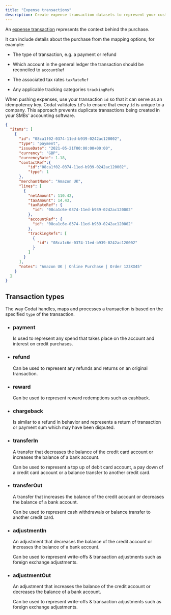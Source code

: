```yaml
---
title: "Expense transactions"
description: Create expense-transaction datasets to represent your customers spend
---
```


An [expense transaction](/sync-for-expenses-api#/operations/create-expense-transaction) represents the context behind the purchase.

It can include details about the purchase from the mapping options, for example:

- The type of transaction, e.g. a payment or refund

- Which account in the general ledger the transaction should be reconciled to `accountRef`

- The associated tax rates `taxRateRef`

- Any applicable tracking categories `trackingRefs`

When pushing expenses, use your transaction `id` so that it can serve as an idempotency key. Codat validates `id`'s to ensure that every `id` is unique to a company. 
This approach prevents duplicate transactions being created in your SMBs' accounting software.

```json title="Expense transaction"
{
  "items": [
    {
      "id": "08ca1f02-0374-11ed-b939-0242ac120002",
      "type": "payment",
      "issueDate": "2021-05-21T00:00:00+00:00",
      "currency": "GBP",
      "currencyRate": 1.18,
      "contactRef":{
          "id":"08ca1f02-0374-11ed-b939-0242ac120002",
          "type": 1
      }, 
      "merchantName": "Amazon UK",
      "lines": [
        {
          "netAmount": 110.42,
          "taxAmount": 14.43,
          "taxRateRef": {
            "id": "08ca1c6e-0374-11ed-b939-0242ac120002"
          },
          "accountRef": {
            "id": "08ca1c6e-0374-11ed-b939-0242ac120002"
          },
          "trackingRefs": [
            {
              "id": "08ca1c6e-0374-11ed-b939-0242ac120002"
            }
          ]
        }
      ],
      "notes": "Amazon UK | Online Purchase | Order 123XX45"
    }
  ]
}
```

## Transaction types

The way Codat handles, maps and processes a transaction is based on the specified `type` of the transaction.


<ul className="card-container col-2">
  <li className="card">
    <div class="header">
      <h3>payment</h3>
    </div>
    <p>
      Is used to represent any spend that takes place on the account and interest on credit purchases. 
    </p>
  </li>

  <li className="card">
    <div class="header">
      <h3>refund</h3>
    </div>
    <p>
      Can be used to represent any refunds and returns on an original transaction.
    </p>
  </li>

  <li className="card">
    <div class="header">
      <h3>reward</h3>
    </div>
    <p>
      Can be used to represent reward redemptions such as cashback.
    </p>
  </li>
<li className="card">
    <div class="header">
      <h3>chargeback</h3>
    </div>
    <p>
      Is similar to a refund in behavior and represents a return of transaction or payment sum which may have been disputed.
    </p>
  </li>

  <li className="card">
    <div class="header">
      <h3>transferIn</h3>
    </div>
    <p>
      A transfer that decreases the balance of the credit card account or increases the balance of a bank account. </p>
<p>Can be used to represent a top up of debit card account, a pay down of a credit card account or a balance transfer to another credit card.</p>
    
  </li>

  <li className="card">
    <div class="header">
      <h3>transferOut</h3>
    </div>
    <p>
      A transfer that increases the balance of the credit account or decreases the balance of a bank account.</p>
<p> Can be used to represent cash withdrawals or balance transfer to another credit card.</p>
    
  </li>
  <li className="card">
    <div class="header">
      <h3>adjustmentIn</h3>
    </div>
    <p>
      An adjustment that decreases the balance of the credit account or increases the balance of a bank account. </p>
      <p>Can be used to represent write-offs & transaction adjustments such as foreign exchange adjustments. 
    </p>
  </li>

  <li className="card">
    <div class="header">
      <h3>adjustmentOut</h3>
    </div>
    <p>
      An adjustment that increases the balance of the credit account or decreases the balance of a bank account. </p>
<p>Can be used to represent write-offs & transaction adjustments such as foreign exchange adjustments. 
    </p>
  </li>

</ul>

